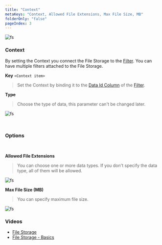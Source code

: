 ```yaml
---
title: "Context"
metaKeys: "Context, Allowed File Extensions, Max File Size, MB"
folderOnly: "false"
pageIndex: 3
---
```


![fs](https://profitbasedocs.blob.core.windows.net/images/filestorageCT.png)

### Context

By setting the Context you connect the File Storage to the [Filter](../filters/index.md). You can have multiple filters attached to the File Storage. 
<br/>

**Key** ``<Context item>``
>Set the Context by binding it to the [Data Id Column](../filters/index.md) of the [Filter](../filters/index.md).

**Type**
>Choose the type of data, this parameter can't be changed later. 

![fs](https://profitbasedocs.blob.core.windows.net/images/filestorage1.png)

<br/>


### Options
<br/>

**Allowed File Extensions**
>You can choose one or more data types. If you don't specify the data type, all of them will be allowed.

![fs](https://profitbasedocs.blob.core.windows.net/images/filestorage2.png)
<br/>

**Max File Size (MB)**
>You can specify maximum file size.

![fs](https://profitbasedocs.blob.core.windows.net/images/filestorageMB.png)
<br/>



### Videos

- [File Storage](../../videos/filestorage.md)
- [File Storage - Basics](https://profitbasedocs.blob.core.windows.net/videos/File%20Storage%20-%20Basics.mp4)